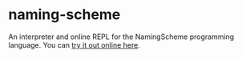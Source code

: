 # naming-scheme

An interpreter and online REPL for the NamingScheme programming language.
You can [try it out online here](http://mmachenry.github.io/naming-scheme).

